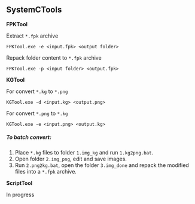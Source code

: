 ## SystemCTools

**FPKTool**

Extract `*.fpk` archive

`FPKTool.exe -e <input.fpk> <output folder>`

Repack folder content to `*.fpk` archive

`FPKTool.exe -p <input folder> <output.fpk>`


**KGTool**

For convert `*.kg` to `*.png`

`KGTool.exe -d <input.kg> <output.png>`

For convert `*.png`  to `*.kg`

`KGTool.exe -e <input.png> <output.kg>`

##### To batch convert:

1. Place `*.kg` files to folder `1.img_kg` and run `1.kg2png.bat`.
2. Open folder `2.img_png`, edit and save images.
3. Run `2.png2kg.bat`, open the folder `3.img_done` and repack the modified files into a `*.fpk` archive.

**ScriptTool**

In progress



